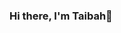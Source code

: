 ### Hi there, I'm Taibah👋

<!--
**Taibah-10/Taibah-10** is a ✨ _special_ ✨ repository because its `README.md` (this file) appears on your GitHub profile.

Here are some ideas to get you started:

- 🔭 I’m a developer who loves to code 
- 🌱 I’m currently learning data science and django
- 👯 I’m looking to collaborate on any data science projects
- 🤔 I’m looking for help with backend development
**- 💬 Ask me about ...
**- 📫 How to reach me:
**- 😄 Pronouns: ...
**- ⚡ Fun fact: I love reading novels:)
**-->
